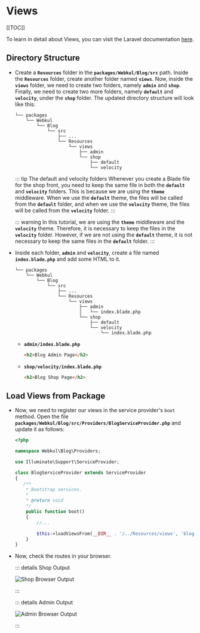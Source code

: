 # Views

[[TOC]]

To learn in detail about Views, you can visit the Laravel documentation [here](https://laravel.com/docs/10.x/views).

## Directory Structure

- Create a **`Resources`** folder in the **`packages/Webkul/Blog/src`** path. Inside the **`Resources`** folder, create another folder named **`views`**. Now, inside the **`views`** folder, we need to create two folders, namely **`admin`** and **`shop`**. Finally, we need to create two more folders, namely **`default`** and **`velocity`**, under the **`shop`** folder. The updated directory structure will look like this:

  ```
  └── packages
      └── Webkul
          └── Blog
              └── src
                  ├── ...
                  └── Resources
                      └── views
                          ├── admin
                          └── shop
                              ├── default
                              └── velocity
  ```

  ::: tip The default and velocity folders
  Whenever you create a Blade file for the shop front, you need to keep the same file in both the **`default`** and **`velocity`** folders. This is because we are using the **`theme`** middleware. When we use the **`default`** theme, the files will be called from the **`default`** folder, and when we use the **`velocity`** theme, the files will be called from the **`velocity`** folder.
  :::

  ::: warning
  In this tutorial, we are using the **`theme`** middleware and the **`velocity`** theme. Therefore, it is necessary to keep the files in the **`velocity`** folder. However, if we are not using the **`default`** theme, it is not necessary to keep the same files in the **`default`** folder.
  :::

- Inside each folder, **`admin`** and **`velocity`**, create a file named **`index.blade.php`** and add some HTML to it.

  ```
  └── packages
      └── Webkul
          └── Blog
              └── src
                  ├── ...
                  └── Resources
                      └── views
                          ├── admin
                          │   └── index.blade.php
                          └── shop
                              ├── default
                              └── velocity
                                  └── index.blade.php

  ```

  - **`admin/index.blade.php`**

    ```html
    <h2>Blog Admin Page</h2>
    ```

  - **`shop/velocity/index.blade.php`**

    ```html
    <h2>Blog Shop Page</h2>
    ```

## Load Views from Package

- Now, we need to register our views in the service provider's `boot` method. Open the file **`packages/Webkul/Blog/src/Providers/BlogServiceProvider.php`** and update it as follows:

  ```php
  <?php

  namespace Webkul\Blog\Providers;

  use Illuminate\Support\ServiceProvider;

  class BlogServiceProvider extends ServiceProvider
  {
     /**
      * Bootstrap services.
      *
      * @return void
      */
      public function boot()
      {
          //... 

          $this->loadViewsFrom(__DIR__ . '/../Resources/views', 'blog');
      }
  }
  ```

- Now, check the routes in your browser.

  ::: details Shop Output

  ![Shop Browser Output](../../assets/1.5.x/images/package-development/blog-shop-output.png)

  :::

  ::: details Admin Output

  ![Admin Browser Output](../../assets/1.5.x/images/package-development/blog-admin-output.png)

  :::
